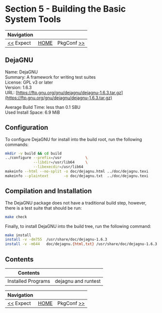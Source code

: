 # Section 5 - Building the Basic System Tools

| Navigation |||
| --- | --- | ---: |
| [<<](./Expect.md) Expect | [HOME](../README.md) | PkgConf [>>](./PkgConf.md) |

## DejaGNU

Name: DejaGNU<br />
Summary: A framework for writing test suites<br />
License: GPL v3 or later<br />
Version: 1.6.3<br />
URL: [https://ftp.gnu.org/gnu/dejagnu/dejagnu-1.6.3.tar.gz](https://ftp.gnu.org/gnu/dejagnu/dejagnu-1.6.3.tar.gz)<br />

Average Build Time: less than 0.1 SBU<br />
Used Install Space: 6.9 MiB<br />

## Configuration

To configure DejaGNU for install into the build root, run the following commands:

```bash
mkdir -v build && cd build
../configure --prefix=/usr           \
             --libdir=/usr/lib64     \
             --libexecdir=/usr/lib64
makeinfo --html --no-split -o doc/dejagnu.html ../doc/dejagnu.texi
makeinfo --plaintext       -o doc/dejagnu.txt  ../doc/dejagnu.texi
```

## Compilation and Installation

The DejaGNU package does not have a traditional build step, however, there is a test suite that should be run:

```bash
make check
```

Finally, to install DejaGNU into the build tree, run the following command:

```bash
make install
install -v -dm755  /usr/share/doc/dejagnu-1.6.3
install -v -m644   doc/dejagnu.{html,txt} /usr/share/doc/dejagnu-1.6.3
```

## Contents

| Contents | |
| --- | --- |
| Installed Programs | dejagnu and runtest |

| Navigation |||
| --- | --- | ---: |
| [<<](./Expect.md) Expect | [HOME](../README.md) | PkgConf [>>](./PkgConf.md) |
